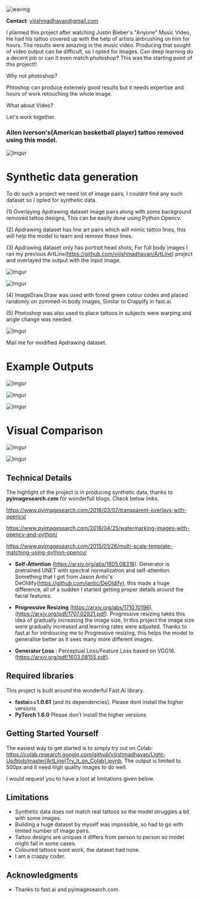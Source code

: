 ![waving](https://capsule-render.vercel.app/api?type=waving&height=200&text=SkinDeep&fontAlign=80&fontAlignY=40&color=gradient)


__Contact__: vijishmadhavan@gmail.com

I planned this project after watching Justin Bieber's "Anyone" Music Video, He had his tattoo covered up with the help of artists airbrushing on him for hours. The results were amazing in the music video. Producing that sought of video output can be difficult, so I opted for Images. Can deep learning do a decent job or can it even match photoshop? This was the starting point of this project!! 

Why not photoshop? 

Phtoshop can produce extemely good results but it needs expertise and hours of work retouching the whole image.

What about Video?

Let's work together. 


### Allen Iverson's(American basketball player) tattoo removed using this model. 

![Imgur](https://i.imgur.com/mEuf6CX.gif)

# Synthetic data generation

To do such a project we need lot of image pairs, I couldnt find any such dataset so I opted for synthetic data.

(1) Overlaying Apdrawing dataset image pairs along with some background removed tattoo designs, This can be easily done using Python Opencv. 

(2) Apdrawing dataset has line art pairs which will mimic tattoo lines, this will help the model to learn and remove those lines.

(3) Apdrawing dataset only has portrait head shots, For full body images I ran my previous ArtLine(https://github.com/vijishmadhavan/ArtLine) project and overlayed the output with the input image.

![Imgur](https://i.imgur.com/RYSBhcg.jpg)


![Imgur](https://i.imgur.com/sm66zlt.jpg)

(4) ImageDraw.Draw was used with forest green colour codes and placed randomly on zommed-in body images, Similar to Crappify in fast.ai.

(5) Photoshop was also used to place tattoos in subjects were warping and angle change was needed.

![Imgur](https://i.imgur.com/EcpIIGT.jpg)

Mail me for modified Apdrawing dataset.


# Example Outputs


![Imgur](https://i.imgur.com/ALw5of3.png)


![Imgur](https://i.imgur.com/cjY7f3P.png)


![Imgur](https://i.imgur.com/A9ziYQK.png)

# Visual Comparison

![Imgur](https://i.imgur.com/Jytk9Qe.png)

![Imgur](https://i.imgur.com/AwM3BAl.png)

## Technical Details

The highlight of the project is in producing synthetic data, thanks to **pyimagesearch.com** for wonderfull blogs. Check below links.

https://www.pyimagesearch.com/2016/03/07/transparent-overlays-with-opencv/

https://www.pyimagesearch.com/2016/04/25/watermarking-images-with-opencv-and-python/

https://www.pyimagesearch.com/2015/01/26/multi-scale-template-matching-using-python-opencv/

* **Self-Attention** (https://arxiv.org/abs/1805.08318). Generator is pretrained UNET with spectral normalization and self-attention. Something that I got from Jason Antic's DeOldify(https://github.com/jantic/DeOldify), this made a huge difference, all of a sudden I started getting proper details around the facial features.

* **Progressive Resizing** (https://arxiv.org/abs/1710.10196),(https://arxiv.org/pdf/1707.02921.pdf). Progressive resizing takes this idea of gradually increasing the image size, In this project the image size were gradually increased and learning rates were adjusted. Thanks to fast.ai for intrdoucing me to Progressive resizing, this helps the model to generalise better as it sees many more different images.

* **Generator Loss** :  Perceptual Loss/Feature Loss based on VGG16. (https://arxiv.org/pdf/1603.08155.pdf).

## Required libraries

This project is built around the wonderful Fast.AI library.

- **fastai==1.0.61** (and its dependencies).  Please dont install the higher versions
- **PyTorch 1.6.0** Please don't install the higher versions

## Getting Started Yourself

The easiest way to get started is to simply try out on Colab: https://colab.research.google.com/github/vijishmadhavan/Light-Up/blob/master/ArtLine(Try_it_on_Colab).ipynb, The output is limited to 500px and it need high quality images to do well.

I would request you to have a loot at limitations given below.

## Limitations

- Synthetic data does not match real tattoos so the model struggles a bit with some images.
- Building a huge dataset by myself was impossible, so had to go with limited number of image pairs.
- Tattoo designs are uniques it differs from person to person so model might fall in some cases.
- Coloured tattoos wont work, the dataset had none.
- I am a crappy coder. 

## Acknowledgments

- Thanks to fast.ai and pyimagesearch.com. 
